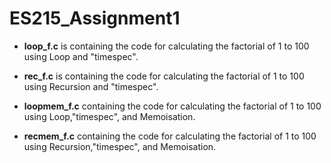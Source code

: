 # ES215_Assignment1

- **loop_f.c** is containing the code for calculating the factorial of 1 to 100 using Loop and "timespec".

- **rec_f.c** is containing the code for calculating the factorial of 1 to 100 using Recursion and "timespec".

- **loopmem_f.c** containing the code for calculating the factorial of 1 to 100 using Loop,"timespec", and Memoisation.

- **recmem_f.c** containing the code for calculating the factorial of 1 to 100 using Recursion,"timespec", and Memoisation.
